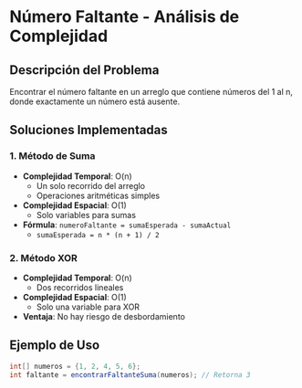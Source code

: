 # Número Faltante - Análisis de Complejidad

## Descripción del Problema

Encontrar el número faltante en un arreglo que contiene números del 1 al n, donde exactamente un número está ausente.

## Soluciones Implementadas

### 1. Método de Suma

- **Complejidad Temporal**: O(n)
  - Un solo recorrido del arreglo
  - Operaciones aritméticas simples
- **Complejidad Espacial**: O(1)
  - Solo variables para sumas
- **Fórmula**: `numeroFaltante = sumaEsperada - sumaActual`
  - `sumaEsperada = n * (n + 1) / 2`

### 2. Método XOR

- **Complejidad Temporal**: O(n)
  - Dos recorridos lineales
- **Complejidad Espacial**: O(1)
  - Solo una variable para XOR
- **Ventaja**: No hay riesgo de desbordamiento

## Ejemplo de Uso

```java
int[] numeros = {1, 2, 4, 5, 6};
int faltante = encontrarFaltanteSuma(numeros); // Retorna 3
```
